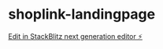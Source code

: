 # shoplink-landingpage

[Edit in StackBlitz next generation editor ⚡️](https://stackblitz.com/~/github.com/stevenleep/shoplink-landingpage)